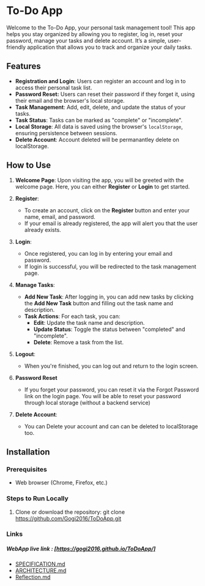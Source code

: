 # To-Do App

Welcome to the To-Do App, your personal task management tool! This app helps you stay organized by allowing you to register, log in, reset your password, manage your tasks and delete account. It’s a simple, user-friendly application that allows you to track and organize your daily tasks.

## Features

- **Registration and Login**: Users can register an account and log in to access their personal task list.
- **Password Reset:** Users can reset their password if they forget it, using their email and the browser's local storage.
- **Task Management**: Add, edit, delete, and update the status of your tasks.
- **Task Status**: Tasks can be marked as "complete" or "incomplete".
- **Local Storage**: All data is saved using the browser's `localStorage`, ensuring persistence between sessions.
- **Delete Account**: Account deleted will be permanantley delete on localStorage.

## How to Use

1. **Welcome Page**: Upon visiting the app, you will be greeted with the welcome page. Here, you can either **Register** or **Login** to get started.
   
2. **Register**: 
    - To create an account, click on the **Register** button and enter your name, email, and password.
    - If your email is already registered, the app will alert you that the user already exists.
   
3. **Login**: 
    - Once registered, you can log in by entering your email and password.
    - If login is successful, you will be redirected to the task management page.

4. **Manage Tasks**:
    - **Add New Task**: After logging in, you can add new tasks by clicking the **Add New Task** button and filling out the task name and description.
    - **Task Actions**: For each task, you can:
        - **Edit**: Update the task name and description.
        - **Update Status**: Toggle the status between "completed" and "incomplete".
        - **Delete**: Remove a task from the list.

5. **Logout**: 
    - When you're finished, you can log out and return to the login screen.
  
6. **Password Reset**
    - If you forget your password, you can reset it via the Forgot Password link on the login 
    page. You will be able to reset your password through local storage (without a backend service)

7.  **Delete Account**:
    - You can Delete your account and can can be deleted to localStorage too.
   
## Installation

### Prerequisites

- Web browser (Chrome, Firefox, etc.)

### Steps to Run Locally

1. Clone or download the repository:
   git clone https://github.com/Gogi2016/ToDoApp.git
   
### Links

  ##### WebApp live link : [https://gogi2016.github.io/ToDoApp/]

- [SPECIFICATION.md](SPECIFICATION.md)
- [ARCHITECTURE.md](ARCHITECTURE.md)
-  [Reflection.md](Reflection.md)
